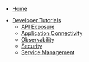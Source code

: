 * [Home](/)
<!-- markdown-link-check-disable -->
* [Developer Tutorials](/03-tutorials/README.md)
  * [API Exposure](/03-tutorials/00-api-exposure/README.md)
  * [Application Connectivity](/03-tutorials/00-application-connectivity/README.md)
  * [Observability](/03-tutorials/00-observability.md)
  * [Security](/03-tutorials/00-security/README.md)
  * [Service Management](/03-tutorials/00-service-management/smgt-01-deploy-service.md)
<!-- markdown-link-check-enable -->
